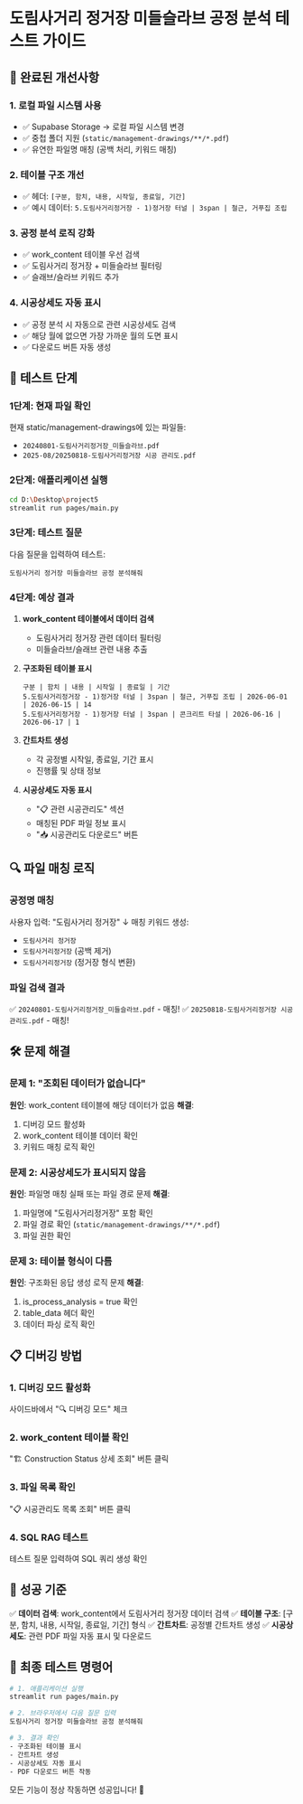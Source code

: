 # 도림사거리 정거장 미들슬라브 공정 분석 테스트 가이드

## 🎯 **완료된 개선사항**

### **1. 로컬 파일 시스템 사용**
- ✅ Supabase Storage → 로컬 파일 시스템 변경
- ✅ 중첩 폴더 지원 (`static/management-drawings/**/*.pdf`)
- ✅ 유연한 파일명 매칭 (공백 처리, 키워드 매칭)

### **2. 테이블 구조 개선**
- ✅ 헤더: `[구분, 함치, 내용, 시작일, 종료일, 기간]`
- ✅ 예시 데이터: `5.도림사거리정거장 - 1)정거장 터널 | 3span | 철근, 거푸집 조립`

### **3. 공정 분석 로직 강화**
- ✅ work_content 테이블 우선 검색
- ✅ 도림사거리 정거장 + 미들슬라브 필터링
- ✅ 슬래브/슬라브 키워드 추가

### **4. 시공상세도 자동 표시**
- ✅ 공정 분석 시 자동으로 관련 시공상세도 검색
- ✅ 해당 월에 없으면 가장 가까운 월의 도면 표시
- ✅ 다운로드 버튼 자동 생성

## 🚀 **테스트 단계**

### **1단계: 현재 파일 확인**
현재 static/management-drawings에 있는 파일들:
- `20240801-도림사거리정거장_미들슬라브.pdf`
- `2025-08/20250818-도림사거리정거장 시공 관리도.pdf`

### **2단계: 애플리케이션 실행**
```bash
cd D:\Desktop\project5
streamlit run pages/main.py
```

### **3단계: 테스트 질문**
다음 질문을 입력하여 테스트:
```
도림사거리 정거장 미들슬라브 공정 분석해줘
```

### **4단계: 예상 결과**
1. **work_content 테이블에서 데이터 검색**
   - 도림사거리 정거장 관련 데이터 필터링
   - 미들슬라브/슬래브 관련 내용 추출

2. **구조화된 테이블 표시**
   ```
   구분 | 함치 | 내용 | 시작일 | 종료일 | 기간
   5.도림사거리정거장 - 1)정거장 터널 | 3span | 철근, 거푸집 조립 | 2026-06-01 | 2026-06-15 | 14
   5.도림사거리정거장 - 1)정거장 터널 | 3span | 콘크리트 타설 | 2026-06-16 | 2026-06-17 | 1
   ```

3. **간트차트 생성**
   - 각 공정별 시작일, 종료일, 기간 표시
   - 진행률 및 상태 정보

4. **시공상세도 자동 표시**
   - "📋 관련 시공관리도" 섹션
   - 매칭된 PDF 파일 정보 표시
   - "📥 시공관리도 다운로드" 버튼

## 🔍 **파일 매칭 로직**

### **공정명 매칭**
사용자 입력: "도림사거리 정거장"
↓
매칭 키워드 생성:
- `도림사거리 정거장`
- `도림사거리정거장` (공백 제거)
- `도림사거리정거장` (정거장 형식 변환)

### **파일 검색 결과**
✅ `20240801-도림사거리정거장_미들슬라브.pdf` - 매칭!
✅ `20250818-도림사거리정거장 시공 관리도.pdf` - 매칭!

## 🛠️ **문제 해결**

### **문제 1: "조회된 데이터가 없습니다"**
**원인**: work_content 테이블에 해당 데이터가 없음
**해결**: 
1. 디버깅 모드 활성화
2. work_content 테이블 데이터 확인
3. 키워드 매칭 로직 확인

### **문제 2: 시공상세도가 표시되지 않음**
**원인**: 파일명 매칭 실패 또는 파일 경로 문제
**해결**:
1. 파일명에 "도림사거리정거장" 포함 확인
2. 파일 경로 확인 (`static/management-drawings/**/*.pdf`)
3. 파일 권한 확인

### **문제 3: 테이블 형식이 다름**
**원인**: 구조화된 응답 생성 로직 문제
**해결**:
1. is_process_analysis = true 확인
2. table_data 헤더 확인
3. 데이터 파싱 로직 확인

## 📋 **디버깅 방법**

### **1. 디버깅 모드 활성화**
사이드바에서 "🔍 디버깅 모드" 체크

### **2. work_content 테이블 확인**
"🏗️ Construction Status 상세 조회" 버튼 클릭

### **3. 파일 목록 확인**
"📋 시공관리도 목록 조회" 버튼 클릭

### **4. SQL RAG 테스트**
테스트 질문 입력하여 SQL 쿼리 생성 확인

## 🎯 **성공 기준**

✅ **데이터 검색**: work_content에서 도림사거리 정거장 데이터 검색
✅ **테이블 구조**: [구분, 함치, 내용, 시작일, 종료일, 기간] 형식
✅ **간트차트**: 공정별 간트차트 생성
✅ **시공상세도**: 관련 PDF 파일 자동 표시 및 다운로드

## 🚀 **최종 테스트 명령어**

```bash
# 1. 애플리케이션 실행
streamlit run pages/main.py

# 2. 브라우저에서 다음 질문 입력
도림사거리 정거장 미들슬라브 공정 분석해줘

# 3. 결과 확인
- 구조화된 테이블 표시
- 간트차트 생성
- 시공상세도 자동 표시
- PDF 다운로드 버튼 작동
```

모든 기능이 정상 작동하면 성공입니다! 🎉

